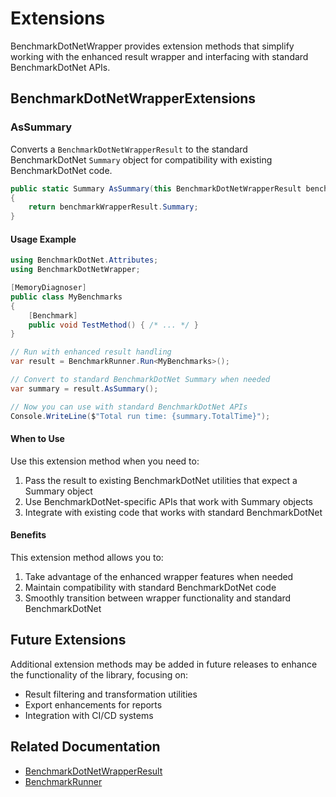 # Extensions

BenchmarkDotNetWrapper provides extension methods that simplify working with the enhanced result wrapper and interfacing with standard BenchmarkDotNet APIs.

## BenchmarkDotNetWrapperExtensions

### AsSummary

Converts a `BenchmarkDotNetWrapperResult` to the standard BenchmarkDotNet `Summary` object for compatibility with existing BenchmarkDotNet code.

```csharp
public static Summary AsSummary(this BenchmarkDotNetWrapperResult benchmarkWrapperResult)
{
    return benchmarkWrapperResult.Summary;
}
```

#### Usage Example

```csharp
using BenchmarkDotNet.Attributes;
using BenchmarkDotNetWrapper;

[MemoryDiagnoser]
public class MyBenchmarks
{
    [Benchmark]
    public void TestMethod() { /* ... */ }
}

// Run with enhanced result handling
var result = BenchmarkRunner.Run<MyBenchmarks>();

// Convert to standard BenchmarkDotNet Summary when needed
var summary = result.AsSummary();

// Now you can use with standard BenchmarkDotNet APIs
Console.WriteLine($"Total run time: {summary.TotalTime}");
```

#### When to Use

Use this extension method when you need to:

1. Pass the result to existing BenchmarkDotNet utilities that expect a Summary object
2. Use BenchmarkDotNet-specific APIs that work with Summary objects
3. Integrate with existing code that works with standard BenchmarkDotNet

#### Benefits

This extension method allows you to:

1. Take advantage of the enhanced wrapper features when needed
2. Maintain compatibility with standard BenchmarkDotNet code
3. Smoothly transition between wrapper functionality and standard BenchmarkDotNet

## Future Extensions

Additional extension methods may be added in future releases to enhance the functionality of the library, focusing on:

- Result filtering and transformation utilities
- Export enhancements for reports
- Integration with CI/CD systems

## Related Documentation

- [BenchmarkDotNetWrapperResult](BenchmarkDotNetWrapperResult.md)
- [BenchmarkRunner](BenchmarkRunner.md) 